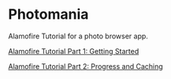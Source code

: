 # Photomania
Alamofire Tutorial for a photo browser app.

[Alamofire Tutorial Part 1: Getting Started](http://www.raywenderlich.com/85080/beginning-alamofire-tutorial)

[Alamofire Tutorial Part 2: Progress and Caching](http://www.raywenderlich.com/87595/intermediate-alamofire-tutorial)